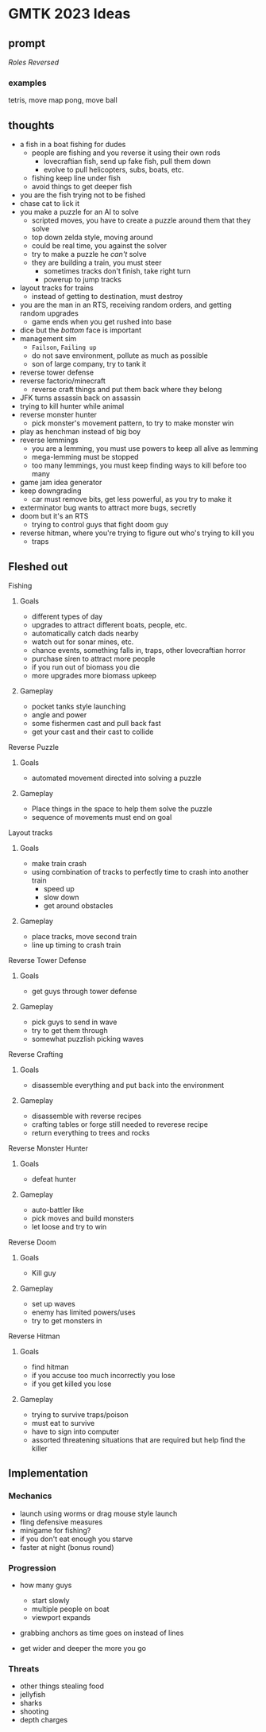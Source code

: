 # GMTK 2023 Ideas

## prompt

*Roles Reversed*

### examples

tetris, move map
pong, move ball

## thoughts

* a fish in a boat fishing for dudes
    * people are fishing and you reverse it using their own rods
        * lovecraftian fish, send up fake fish, pull them down
        * evolve to pull helicopters, subs, boats, etc.
    * fishing keep line under fish
    * avoid things to get deeper fish
* you are the fish trying not to be fished
* chase cat to lick it
* you make a puzzle for an AI to solve
    * scripted moves, you have to create a puzzle around them that they solve
    * top down zelda style, moving around
    * could be real time, you against the solver
    * try to make a puzzle he *can't* solve
    * they are building a train, you must steer
        * sometimes tracks don't finish, take right turn
        * powerup to jump tracks
* layout tracks for trains
    * instead of getting to destination, must destroy
* you are the man in an RTS, receiving random orders, and getting random upgrades
    * game ends when you get rushed into base
* dice but the *bottom* face is important
* management sim
    * `Failson`, `Failing up`
    * do not save environment, pollute as much as possible
    * son of large company, try to tank it
* reverse tower defense
* reverse factorio/minecraft
    * reverse craft things and put them back where they belong
* JFK turns assassin back on assassin
* trying to kill hunter while animal
* reverse monster hunter
    * pick monster's movement pattern, to try to make monster win
* play as henchman instead of big boy
* reverse lemmings
    * you are a lemming, you must use powers to keep all alive as lemming
    * mega-lemming must be stopped
    * too many lemmings, you must keep finding ways to kill before too many
* game jam idea generator
* keep downgrading
    * car must remove bits, get less powerful, as you try to make it
* exterminator bug wants to attract more bugs, secretly
* doom but it's an RTS
    * trying to control guys that fight doom guy
* reverse hitman, where you're trying to figure out who's trying to kill you
    * traps

## Fleshed out

Fishing

1. Goals
    * different types of day
    * upgrades to attract different boats, people, etc.
    * automatically catch dads nearby
    * watch out for sonar mines, etc.
    * chance events, something falls in, traps, other lovecraftian horror
    * purchase siren to attract more people
    * if you run out of biomass you die
    * more upgrades more biomass upkeep

2. Gameplay
    * pocket tanks style launching
    * angle and power
    * some fishermen cast and pull back fast
    * get your cast and their cast to collide

Reverse Puzzle

1. Goals
    * automated movement directed into solving a puzzle

2. Gameplay
    * Place things in the space to help them solve the puzzle
    * sequence of movements must end on goal

Layout tracks

1. Goals
    * make train crash
    * using combination of tracks to perfectly time to crash into another train
        * speed up
        * slow down
        * get around obstacles

2. Gameplay
    * place tracks, move second train
    * line up timing to crash train

Reverse Tower Defense

1. Goals
    * get guys through tower defense

2. Gameplay
    * pick guys to send in wave
    * try to get them through
    * somewhat puzzlish picking waves

Reverse Crafting

1. Goals
    * disassemble everything and put back into the environment

2. Gameplay
    * disassemble with reverse recipes
    * crafting tables or forge still needed to reverese recipe
    * return everything to trees and rocks

Reverse Monster Hunter

1. Goals
    * defeat hunter

2. Gameplay
    * auto-battler like
    * pick moves and build monsters
    * let loose and try to win

Reverse Doom

1. Goals
    * Kill guy

2. Gameplay
    * set up waves
    * enemy has limited powers/uses
    * try to get monsters in

Reverse Hitman

1. Goals
    * find hitman
    * if you accuse too much incorrectly you lose
    * if you get killed you lose

2. Gameplay
    * trying to survive traps/poison
    * must eat to survive
    * have to sign into computer
    * assorted threatening situations that are required but help find the killer

## Implementation

### Mechanics

* launch using worms or drag mouse style launch
* fling defensive measures
* minigame for fishing?
* if you don't eat enough you starve
* faster at night (bonus round)

### Progression

* how many guys
    * start slowly
    * multiple people on boat
    * viewport expands

* grabbing anchors as time goes on instead of lines

* get wider and deeper the more you go

### Threats

* other things stealing food
* jellyfish
* sharks
* shooting
* depth charges
